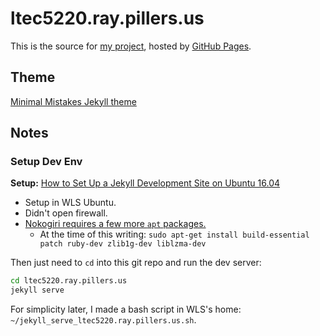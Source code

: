 # ltec5220.ray.pillers.us

This is the source for [my project](http://ltec5220.ray.pillers.us), hosted by [GitHub Pages](https://pages.github.com/).

## Theme

[Minimal Mistakes Jekyll theme](https://mmistakes.github.io/minimal-mistakes/)

## Notes

### Setup Dev Env

**Setup:** [How to Set Up a Jekyll Development Site on Ubuntu 16.04](https://www.digitalocean.com/community/tutorials/how-to-set-up-a-jekyll-development-site-on-ubuntu-16-04)

- Setup in WLS Ubuntu.
- Didn't open firewall.
- [Nokogiri requires a few more `apt` packages.](http://www.nokogiri.org/tutorials/installing_nokogiri.html#install_with_included_libraries__recommended_)
  - At the time of this writing: `sudo apt-get install build-essential patch ruby-dev zlib1g-dev liblzma-dev`

Then just need to `cd` into this git repo and run the dev server:

```bash
cd ltec5220.ray.pillers.us
jekyll serve
```

For simplicity later, I made a bash script in WLS's home: `~/jekyll_serve_ltec5220.ray.pillers.us.sh`.